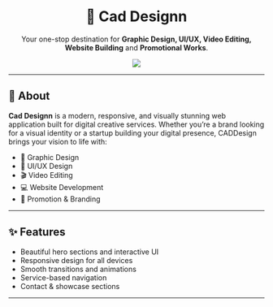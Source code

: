 <h1 align="center">🎨 Cad Designn</h1>

<p align="center">
  Your one-stop destination for <strong>Graphic Design, UI/UX, Video Editing, Website Building</strong> and <strong>Promotional Works</strong>.
</p>

<p align="center">
  <img src="https://img.shields.io/badge/status-in%20progress-yellow?style=flat-square" />
</p>

---

## 🚀 About

**Cad Designn** is a modern, responsive, and visually stunning web application built for digital creative services. Whether you’re a brand looking for a visual identity or a startup building your digital presence, CADDesign brings your vision to life with:

- 🎨 Graphic Design
- 🧠 UI/UX Design
- 🎬 Video Editing
- 💻 Website Development
- 📢 Promotion & Branding

---

## ✨ Features

- Beautiful hero sections and interactive UI
- Responsive design for all devices
- Smooth transitions and animations
- Service-based navigation
- Contact & showcase sections

---


